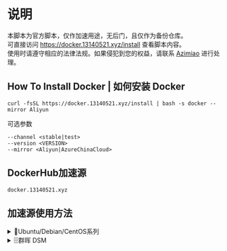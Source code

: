 # 说明
本脚本为官方脚本，仅作加速用途，无后门，且仅作为备份仓库。</br>
可直接访问 https://docker.13140521.xyz/install 查看脚本内容。</br>
使用时请遵守相应的法律法规。如果侵犯到您的权益，请联系 [Azimiao](https://github.com/Azimiao) 进行处理。

## How To Install Docker | 如何安装 Docker
`curl -fsSL https://docker.13140521.xyz/install | bash -s docker --mirror Aliyun`

可选参数
```
--channel <stable|test>
--version <VERSION>
--mirror <Aliyun|AzureChinaCloud>
```


## DockerHub加速源 
`docker.13140521.xyz`

## 加速源使用方法
<details>
<summary>🐧Ubuntu/Debian/CentOS系列</summary>
  
### 如果您正在使用Linux系统如 Ubuntu/Debian/CentOS系列 可通过如下步骤进行替换更改：
通过创建docker-daemon.json的方式更改加速源

```
sudo mkdir -p /etc/docker
sudo tee /etc/docker/daemon.json <<-'EOF'
{
  "registry-mirrors": ["https://docker.13140521.xyz"]
}
EOF
sudo systemctl daemon-reload
sudo systemctl restart docker
```
<br />
</details>


<details>
<summary>🗄群晖 DSM</summary>

### 如果您正在使用群晖 DSM，可通过如下步骤进行替换更改：

**1.打开 Docker 套件：**
在主菜单中找到并打开 Docker 套件。

**2.访问注册表设置：**
打开 Docker 套件后，点击左侧的 注册表 标签。

**3.添加新的镜像源：**

在 注册表 页面中，点击右上角的 设置 按钮。

在弹出的窗口中，选择 镜像 标签。

在 镜像 标签下，点击 添加 按钮，输入新的镜像源 URL：`http://docker.13140521.xyz`

**4.设置默认镜像源：**
在镜像源列表中，找到刚刚添加的镜像源，点击其右侧的 三点 按钮，选择 设为默认。

<br />
</details>
